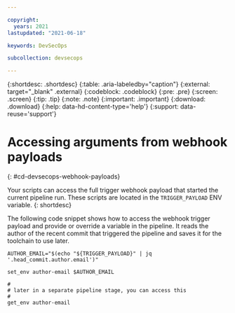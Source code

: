 ```yaml
---

copyright:
  years: 2021
lastupdated: "2021-06-18"

keywords: DevSecOps

subcollection: devsecops

---
```


{:shortdesc: .shortdesc}
{:table: .aria-labeledby="caption"}
{:external: target="_blank" .external}
{:codeblock: .codeblock}
{:pre: .pre}
{:screen: .screen}
{:tip: .tip}
{:note: .note}
{:important: .important}
{:download: .download}
{:help: data-hd-content-type='help'}
{:support: data-reuse='support'}

# Accessing arguments from webhook payloads 
{: #cd-devsecops-webhook-payloads}

Your scripts can access the full trigger webhook payload that started the current pipeline run. These scripts are located in the `TRIGGER_PAYLOAD` ENV variable.
{: shortdesc}

The following code snippet shows how to access the webhook trigger payload and provide or override a variable in the pipeline.
It reads the author of the recent commit that triggered the pipeline and saves it for the toolchain to use later.

```
AUTHOR_EMAIL="$(echo "${TRIGGER_PAYLOAD}" | jq '.head_commit.author.email')"

set_env author-email $AUTHOR_EMAIL

#
# later in a separate pipeline stage, you can access this
#
get_env author-email
```

